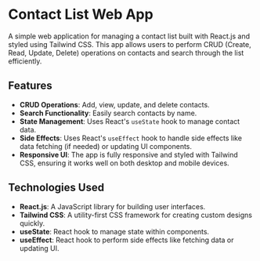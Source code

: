 
# Contact List Web App

A simple web application for managing a contact list built with React.js and styled using Tailwind CSS. This app allows users to perform CRUD (Create, Read, Update, Delete) operations on contacts and search through the list efficiently.

## Features

- **CRUD Operations**: Add, view, update, and delete contacts.
- **Search Functionality**: Easily search contacts by name.
- **State Management**: Uses React's `useState` hook to manage contact data.
- **Side Effects**: Uses React's `useEffect` hook to handle side effects like data fetching (if needed) or updating UI components.
- **Responsive UI**: The app is fully responsive and styled with Tailwind CSS, ensuring it works well on both desktop and mobile devices.

## Technologies Used

- **React.js**: A JavaScript library for building user interfaces.
- **Tailwind CSS**: A utility-first CSS framework for creating custom designs quickly.
- **useState**: React hook to manage state within components.
- **useEffect**: React hook to perform side effects like fetching data or updating UI.


